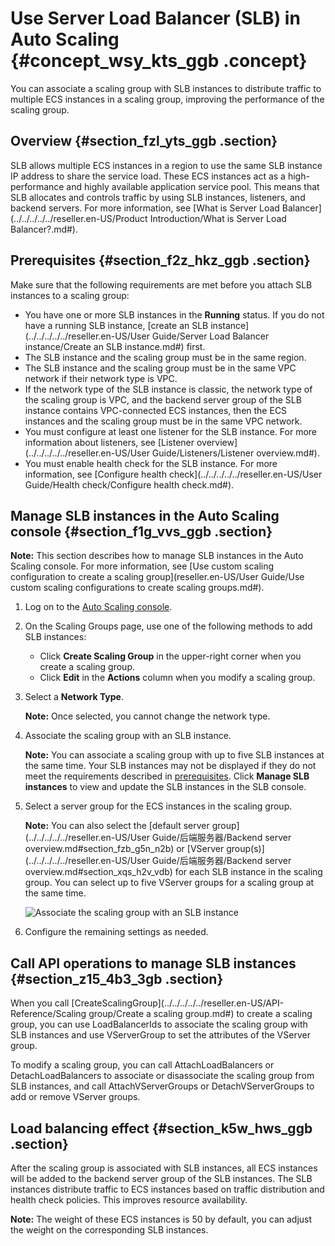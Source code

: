 # Use Server Load Balancer \(SLB\) in Auto Scaling {#concept_wsy_kts_ggb .concept}

You can associate a scaling group with SLB instances to distribute traffic to multiple ECS instances in a scaling group, improving the performance of the scaling group.

## Overview {#section_fzl_yts_ggb .section}

SLB allows multiple ECS instances in a region to use the same SLB instance IP address to share the service load. These ECS instances act as a high-performance and highly available application service pool. This means that SLB allocates and controls traffic by using SLB instances, listeners, and backend servers. For more information, see [What is Server Load Balancer](../../../../../reseller.en-US/Product Introduction/What is Server Load Balancer?.md#).

## Prerequisites {#section_f2z_hkz_ggb .section}

Make sure that the following requirements are met before you attach SLB instances to a scaling group:

-   You have one or more SLB instances in the **Running** status. If you do not have a running SLB instance, [create an SLB instance](../../../../../reseller.en-US/User Guide/Server Load Balancer instance/Create an SLB instance.md#) first.
-   The SLB instance and the scaling group must be in the same region.
-   The SLB instance and the scaling group must be in the same VPC network if their network type is VPC.
-   If the network type of the SLB instance is classic, the network type of the scaling group is VPC, and the backend server group of the SLB instance contains VPC-connected ECS instances, then the ECS instances and the scaling group must be in the same VPC network.
-   You must configure at least one listener for the SLB instance. For more information about listeners, see [Listener overview](../../../../../reseller.en-US/User Guide/Listeners/Listener overview.md#).
-   You must enable health check for the SLB instance. For more information, see [Configure health check](../../../../../reseller.en-US/User Guide/Health check/Configure health check.md#).

## Manage SLB instances in the Auto Scaling console {#section_f1g_vvs_ggb .section}

**Note:** This section describes how to manage SLB instances in the Auto Scaling console. For more information, see [Use custom scaling configuration to create a scaling group](reseller.en-US/User Guide/Use custom scaling configurations to create scaling groups.md#).

1.  Log on to the [Auto Scaling console](https://partners-intl.console.aliyun.com/#/ess).
2.  On the Scaling Groups page, use one of the following methods to add SLB instances:
    -   Click **Create Scaling Group** in the upper-right corner when you create a scaling group.
    -   Click **Edit** in the **Actions** column when you modify a scaling group.
3.  Select a **Network Type**.

    **Note:** Once selected, you cannot change the network type.

4.  Associate the scaling group with an SLB instance.

    **Note:** You can associate a scaling group with up to five SLB instances at the same time. Your SLB instances may not be displayed if they do not meet the requirements described in [prerequisites](#section_f2z_hkz_ggb). Click **Manage SLB instances** to view and update the SLB instances in the SLB console.

5.  Select a server group for the ECS instances in the scaling group.

    **Note:** You can also select the [default server group](../../../../../reseller.en-US/User Guide/后端服务器/Backend server overview.md#section_fzb_g5n_n2b) or [VServer group\(s\)](../../../../../reseller.en-US/User Guide/后端服务器/Backend server overview.md#section_xqs_h2v_vdb) for each SLB instance in the scaling group. You can select up to five VServer groups for a scaling group at the same time.

    ![Associate the scaling group with an SLB instance](images/35588_en-US.png)

6.  Configure the remaining settings as needed.

## Call API operations to manage SLB instances {#section_z15_4b3_3gb .section}

When you call [CreateScalingGroup](../../../../../reseller.en-US/API-Reference/Scaling group/Create a scaling group.md#) to create a scaling group, you can use LoadBalancerIds to associate the scaling group with SLB instances and use VServerGroup to set the attributes of the VServer group.

To modify a scaling group, you can call AttachLoadBalancers or DetachLoadBalancers to associate or disassociate the scaling group from SLB instances, and call AttachVServerGroups or DetachVServerGroups to add or remove VServer groups.

## Load balancing effect {#section_k5w_hws_ggb .section}

After the scaling group is associated with SLB instances, all ECS instances will be added to the backend server group of the SLB instances. The SLB instances distribute traffic to ECS instances based on traffic distribution and health check policies. This improves resource availability.

**Note:** The weight of these ECS instances is 50 by default, you can adjust the weight on the corresponding SLB instances.

